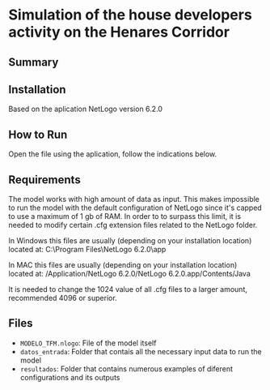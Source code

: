 # Simulation of the house developers activity on the Henares Corridor
## Summary

## Installation

Based on the aplication NetLogo version 6.2.0

## How to Run

Open the file using the aplication, follow the indications below.

## Requirements
 
The model works with high amount of data as input. This makes impossible to run the model with the default configuration of NetLogo since it's capped to use a maximum of 1 gb of RAM. In order to to surpass this limit, it is needed to modify certain .cfg extension files related to the NetLogo folder. 

In Windows this files are usually (depending on your installation location) located at: C:\Program Files\NetLogo 6.2.0\app

In MAC this files are usually (depending on your installation location) located at: /Application/NetLogo 6.2.0/NetLogo 6.2.0.app/Contents/Java 

It is needed to change the 1024 value of all .cfg files to a larger amount, recommended 4096 or superior.

## Files

* ``MODELO_TFM.nlogo``: File of the model itself
* ``datos_entrada``: Folder that contais all the necessary input data to run the model
* ``resultados``: Folder that contains numerous examples of diferent configurations and its outputs



